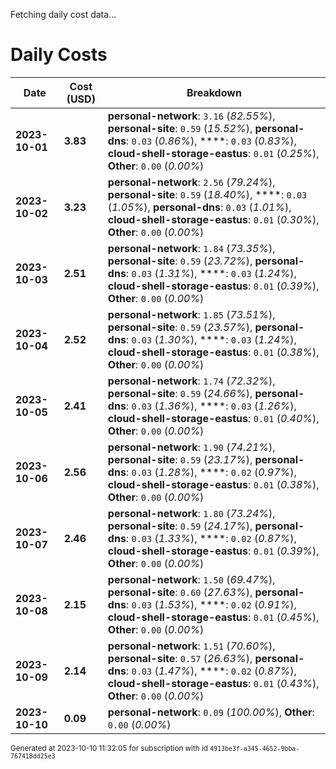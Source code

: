 Fetching daily cost data...
# Daily Costs

| Date | Cost (USD) | Breakdown |
|------|----------------|-----------|
| **2023-10-01** | **3.83** | **personal-network**: `3.16` (_82.55%_), **personal-site**: `0.59` (_15.52%_), **personal-dns**: `0.03` (_0.86%_), ****: `0.03` (_0.83%_), **cloud-shell-storage-eastus**: `0.01` (_0.25%_), **Other**: `0.00` (_0.00%_) |
| **2023-10-02** | **3.23** | **personal-network**: `2.56` (_79.24%_), **personal-site**: `0.59` (_18.40%_), ****: `0.03` (_1.05%_), **personal-dns**: `0.03` (_1.01%_), **cloud-shell-storage-eastus**: `0.01` (_0.30%_), **Other**: `0.00` (_0.00%_) |
| **2023-10-03** | **2.51** | **personal-network**: `1.84` (_73.35%_), **personal-site**: `0.59` (_23.72%_), **personal-dns**: `0.03` (_1.31%_), ****: `0.03` (_1.24%_), **cloud-shell-storage-eastus**: `0.01` (_0.39%_), **Other**: `0.00` (_0.00%_) |
| **2023-10-04** | **2.52** | **personal-network**: `1.85` (_73.51%_), **personal-site**: `0.59` (_23.57%_), **personal-dns**: `0.03` (_1.30%_), ****: `0.03` (_1.24%_), **cloud-shell-storage-eastus**: `0.01` (_0.38%_), **Other**: `0.00` (_0.00%_) |
| **2023-10-05** | **2.41** | **personal-network**: `1.74` (_72.32%_), **personal-site**: `0.59` (_24.66%_), **personal-dns**: `0.03` (_1.36%_), ****: `0.03` (_1.26%_), **cloud-shell-storage-eastus**: `0.01` (_0.40%_), **Other**: `0.00` (_0.00%_) |
| **2023-10-06** | **2.56** | **personal-network**: `1.90` (_74.21%_), **personal-site**: `0.59` (_23.17%_), **personal-dns**: `0.03` (_1.28%_), ****: `0.02` (_0.97%_), **cloud-shell-storage-eastus**: `0.01` (_0.38%_), **Other**: `0.00` (_0.00%_) |
| **2023-10-07** | **2.46** | **personal-network**: `1.80` (_73.24%_), **personal-site**: `0.59` (_24.17%_), **personal-dns**: `0.03` (_1.33%_), ****: `0.02` (_0.87%_), **cloud-shell-storage-eastus**: `0.01` (_0.39%_), **Other**: `0.00` (_0.00%_) |
| **2023-10-08** | **2.15** | **personal-network**: `1.50` (_69.47%_), **personal-site**: `0.60` (_27.63%_), **personal-dns**: `0.03` (_1.53%_), ****: `0.02` (_0.91%_), **cloud-shell-storage-eastus**: `0.01` (_0.45%_), **Other**: `0.00` (_0.00%_) |
| **2023-10-09** | **2.14** | **personal-network**: `1.51` (_70.60%_), **personal-site**: `0.57` (_26.63%_), **personal-dns**: `0.03` (_1.47%_), ****: `0.02` (_0.87%_), **cloud-shell-storage-eastus**: `0.01` (_0.43%_), **Other**: `0.00` (_0.00%_) |
| **2023-10-10** | **0.09** | **personal-network**: `0.09` (_100.00%_), **Other**: `0.00` (_0.00%_) |


<sup>Generated at 2023-10-10 11:32:05 for subscription with id `4913be3f-a345-4652-9bba-767418dd25e3`</sup>
